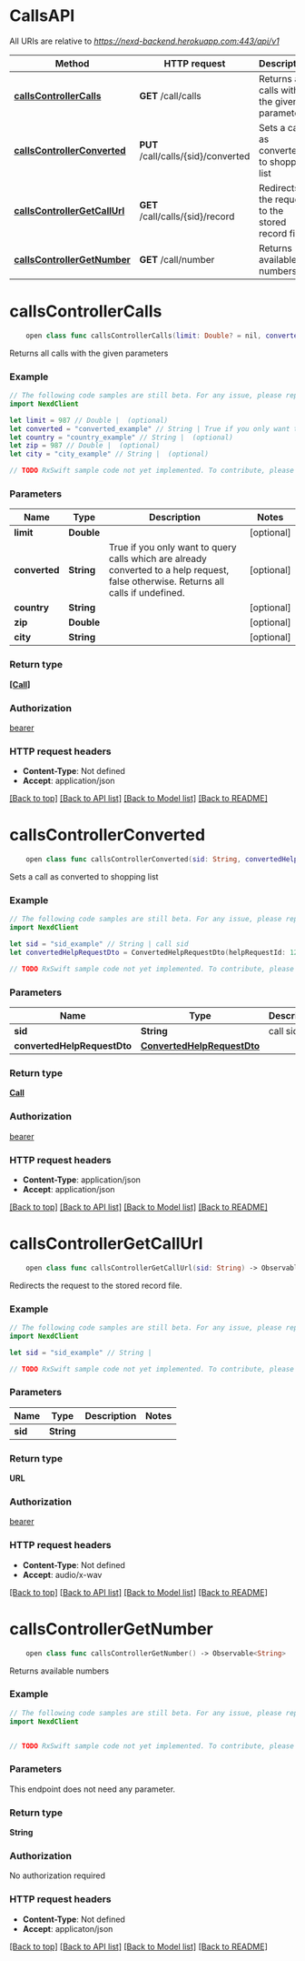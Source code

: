# CallsAPI

All URIs are relative to *https://nexd-backend.herokuapp.com:443/api/v1*

Method | HTTP request | Description
------------- | ------------- | -------------
[**callsControllerCalls**](CallsAPI.md#callscontrollercalls) | **GET** /call/calls | Returns all calls with the given parameters
[**callsControllerConverted**](CallsAPI.md#callscontrollerconverted) | **PUT** /call/calls/{sid}/converted | Sets a call as converted to shopping list
[**callsControllerGetCallUrl**](CallsAPI.md#callscontrollergetcallurl) | **GET** /call/calls/{sid}/record | Redirects the request to the stored record file.
[**callsControllerGetNumber**](CallsAPI.md#callscontrollergetnumber) | **GET** /call/number | Returns available numbers


# **callsControllerCalls**
```swift
    open class func callsControllerCalls(limit: Double? = nil, converted: String? = nil, country: String? = nil, zip: Double? = nil, city: String? = nil) -> Observable<[Call]>
```

Returns all calls with the given parameters

### Example 
```swift
// The following code samples are still beta. For any issue, please report via http://github.com/OpenAPITools/openapi-generator/issues/new
import NexdClient

let limit = 987 // Double |  (optional)
let converted = "converted_example" // String | True if you only want to query calls which are already converted to a help request, false otherwise. Returns all calls if undefined. (optional)
let country = "country_example" // String |  (optional)
let zip = 987 // Double |  (optional)
let city = "city_example" // String |  (optional)

// TODO RxSwift sample code not yet implemented. To contribute, please open a ticket via http://github.com/OpenAPITools/openapi-generator/issues/new
```

### Parameters

Name | Type | Description  | Notes
------------- | ------------- | ------------- | -------------
 **limit** | **Double** |  | [optional] 
 **converted** | **String** | True if you only want to query calls which are already converted to a help request, false otherwise. Returns all calls if undefined. | [optional] 
 **country** | **String** |  | [optional] 
 **zip** | **Double** |  | [optional] 
 **city** | **String** |  | [optional] 

### Return type

[**[Call]**](Call.md)

### Authorization

[bearer](../README.md#bearer)

### HTTP request headers

 - **Content-Type**: Not defined
 - **Accept**: application/json

[[Back to top]](#) [[Back to API list]](../README.md#documentation-for-api-endpoints) [[Back to Model list]](../README.md#documentation-for-models) [[Back to README]](../README.md)

# **callsControllerConverted**
```swift
    open class func callsControllerConverted(sid: String, convertedHelpRequestDto: ConvertedHelpRequestDto) -> Observable<Call>
```

Sets a call as converted to shopping list

### Example 
```swift
// The following code samples are still beta. For any issue, please report via http://github.com/OpenAPITools/openapi-generator/issues/new
import NexdClient

let sid = "sid_example" // String | call sid
let convertedHelpRequestDto = ConvertedHelpRequestDto(helpRequestId: 123) // ConvertedHelpRequestDto | 

// TODO RxSwift sample code not yet implemented. To contribute, please open a ticket via http://github.com/OpenAPITools/openapi-generator/issues/new
```

### Parameters

Name | Type | Description  | Notes
------------- | ------------- | ------------- | -------------
 **sid** | **String** | call sid | 
 **convertedHelpRequestDto** | [**ConvertedHelpRequestDto**](ConvertedHelpRequestDto.md) |  | 

### Return type

[**Call**](Call.md)

### Authorization

[bearer](../README.md#bearer)

### HTTP request headers

 - **Content-Type**: application/json
 - **Accept**: application/json

[[Back to top]](#) [[Back to API list]](../README.md#documentation-for-api-endpoints) [[Back to Model list]](../README.md#documentation-for-models) [[Back to README]](../README.md)

# **callsControllerGetCallUrl**
```swift
    open class func callsControllerGetCallUrl(sid: String) -> Observable<URL>
```

Redirects the request to the stored record file.

### Example 
```swift
// The following code samples are still beta. For any issue, please report via http://github.com/OpenAPITools/openapi-generator/issues/new
import NexdClient

let sid = "sid_example" // String | 

// TODO RxSwift sample code not yet implemented. To contribute, please open a ticket via http://github.com/OpenAPITools/openapi-generator/issues/new
```

### Parameters

Name | Type | Description  | Notes
------------- | ------------- | ------------- | -------------
 **sid** | **String** |  | 

### Return type

**URL**

### Authorization

[bearer](../README.md#bearer)

### HTTP request headers

 - **Content-Type**: Not defined
 - **Accept**: audio/x-wav

[[Back to top]](#) [[Back to API list]](../README.md#documentation-for-api-endpoints) [[Back to Model list]](../README.md#documentation-for-models) [[Back to README]](../README.md)

# **callsControllerGetNumber**
```swift
    open class func callsControllerGetNumber() -> Observable<String>
```

Returns available numbers

### Example 
```swift
// The following code samples are still beta. For any issue, please report via http://github.com/OpenAPITools/openapi-generator/issues/new
import NexdClient


// TODO RxSwift sample code not yet implemented. To contribute, please open a ticket via http://github.com/OpenAPITools/openapi-generator/issues/new
```

### Parameters
This endpoint does not need any parameter.

### Return type

**String**

### Authorization

No authorization required

### HTTP request headers

 - **Content-Type**: Not defined
 - **Accept**: applicaton/json

[[Back to top]](#) [[Back to API list]](../README.md#documentation-for-api-endpoints) [[Back to Model list]](../README.md#documentation-for-models) [[Back to README]](../README.md)

